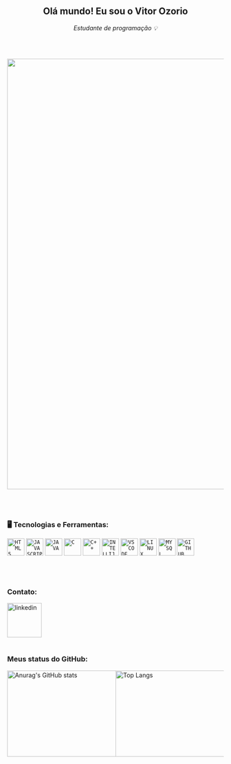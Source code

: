<div dsplay="inline-block">
 
 <h2 align="center"> Olá mundo! Eu sou o Vitor Ozorio</h2>
<p align="center"><i>Estudante de programação 💡</i></p> 
</div>
</br>
</br>



<p align="center">
  <img src="https://hermes.dio.me/articles/cover/7c31678a-f970-4a98-8cbf-85cf053d69e1.gif" width="1000">
</p>
</br>
</br>

### 🖥️ Tecnologias e Ferramentas: 



          
<code><img width="40px" src="https://cdn.jsdelivr.net/gh/devicons/devicon/icons/html5/html5-original-wordmark.svg" title = "HTML5"/></code>
<code><img width="40px" src="https://cdn.jsdelivr.net/gh/devicons/devicon/icons/javascript/javascript-original.svg" title = "JAVASCRIPT"/></code>
<code><img width="40px" src="https://cdn.jsdelivr.net/gh/devicons/devicon/icons/java/java-original.svg" title = "JAVA"/></code>
<code><img width="40px" src="https://cdn.jsdelivr.net/gh/devicons/devicon/icons/c/c-original.svg" title = "C"/></code>
<code><img width="40px" src="https://cdn.jsdelivr.net/gh/devicons/devicon/icons/cplusplus/cplusplus-original.svg" title = "C++"/></code>
<code><img width="40px" src="https://cdn.jsdelivr.net/gh/devicons/devicon/icons/intellij/intellij-original.svg" title = "INTELLIJ"/></code>
<code><img width="40px" src="https://cdn.jsdelivr.net/gh/devicons/devicon/icons/vscode/vscode-original.svg" title = "VSCODE"/></code>
<code><img width="40px" src="https://cdn.jsdelivr.net/gh/devicons/devicon/icons/linux/linux-original.svg" title = "LINUX"/></code>
<code><img width="40px" src="https://cdn.jsdelivr.net/gh/devicons/devicon/icons/mysql/mysql-original.svg" title = "MYSQL"/></code>
<code><img width="40px" src="https://cdn.jsdelivr.net/gh/devicons/devicon/icons/github/github-original.svg" title = "GITHUB"/></code>







</br>
</br>



### Contato: 

 <a href="https://www.linkedin.com/in/vitor-manoel-bas%C3%ADlio-oz%C3%B3rio/">
    <img width="80px" src="https://i.ibb.co/RyZx12b/linkedin.png" alt="linkedin" style="vertical-align:top;">
  </a>

</br>
</br>



### Meus status do GitHub: 

<div style="clear:both;">
  <div style="float:left; width: 50%;">
    <a href="https://github.com/anuraghazra/github-readme-stats">
      <img align="left" src="https://github-readme-stats.vercel.app/api?username=vitorozorio&show_icons=true&theme=radical" alt="Anurag's GitHub stats" width="400" height="200">
    </a>
  </div>
  <div style="float:left; width: 50%;">
    <a href="https://github.com/anuraghazra/github-readme-stats">
      <img align="left" src="https://github-readme-stats.vercel.app/api/top-langs/?username=vitorozorio&layout=compact&theme=radical" alt="Top Langs" width="305" height="200">
    </a>
  </div>
</div>
